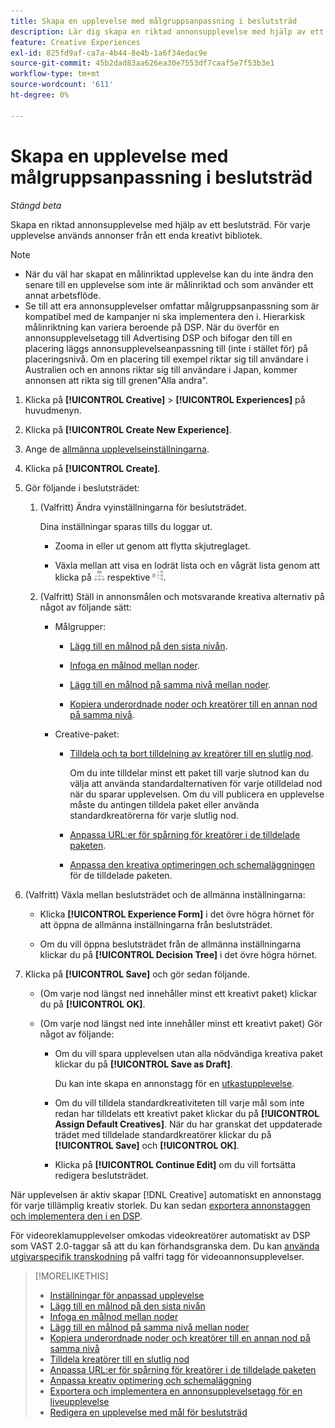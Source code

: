 ```yaml
---
title: Skapa en upplevelse med målgruppsanpassning i beslutsträd
description: Lär dig skapa en riktad annonsupplevelse med hjälp av ett beslutsträd.
feature: Creative Experiences
exl-id: 825fd9af-ca7a-4b44-8e4b-1a6f34edac9e
source-git-commit: 45b2dad83aa626ea30e7553df7caaf5e7f53b3e1
workflow-type: tm+mt
source-wordcount: '611'
ht-degree: 0%

---
```


# Skapa en upplevelse med målgruppsanpassning i beslutsträd

*Stängd beta*

Skapa en riktad annonsupplevelse med hjälp av ett beslutsträd. För varje upplevelse används annonser från ett enda kreativt bibliotek.

>[!NOTE]
>
>* När du väl har skapat en målinriktad upplevelse kan du inte ändra den senare till en upplevelse som inte är målinriktad och som använder ett annat arbetsflöde.
>* Se till att era annonsupplevelser omfattar målgruppsanpassning som är kompatibel med de kampanjer ni ska implementera den i. Hierarkisk målinriktning kan variera beroende på DSP. När du överför en annonsupplevelsetagg till Advertising DSP och bifogar den till en placering läggs annonsupplevelseanpassning till (inte i stället för) på placeringsnivå. Om en placering till exempel riktar sig till användare i Australien och en annons riktar sig till användare i Japan, kommer annonsen att rikta sig till grenen&quot;Alla andra&quot;.

1. Klicka på **[!UICONTROL Creative]** > **[!UICONTROL Experiences]** på huvudmenyn.

1. Klicka på **[!UICONTROL Create New Experience]**.

1. Ange de [allmänna upplevelseinställningarna](experience-settings-targeting.md).

1. Klicka på **[!UICONTROL Create]**.

1. Gör följande i beslutsträdet:

   1. (Valfritt) Ändra vyinställningarna för beslutsträdet.

      Dina inställningar sparas tills du loggar ut.

      * Zooma in eller ut genom att flytta skjutreglaget.

      * Växla mellan att visa en lodrät lista och en vågrät lista genom att klicka på ![Visa som lodrätt träd](/help/creative/assets/tree-vertical.png "Visa som lodrätt träd") respektive ![Visa som vågrätt träd](/help/creative/assets/tree-horizontal.png "Visa som vågrätt träd").

   1. (Valfritt) Ställ in annonsmålen och motsvarande kreativa alternativ på något av följande sätt:

      * Målgrupper:

         * [Lägg till en målnod på den sista nivån](experience-target-node-add-final.md).

         * [Infoga en målnod mellan noder](experience-target-node-add-inner.md).

         * [Lägg till en målnod på samma nivå mellan noder](experience-target-node-add-sibling.md).

         * [Kopiera underordnade noder och kreatörer till en annan nod på samma nivå](experience-target-node-copy.md).

      * Creative-paket:

         * [Tilldela och ta bort tilldelning av kreatörer till en slutlig nod](experience-assign-creative-bundles.md).

           Om du inte tilldelar minst ett paket till varje slutnod kan du välja att använda standardalternativen för varje otilldelad nod när du sparar upplevelsen. Om du vill publicera en upplevelse måste du antingen tilldela paket eller använda standardkreatörerna för varje slutlig nod.

         * [Anpassa URL:er för spårning för kreatörer i de tilldelade paketen](experience-tracking-urls-targeting.md).

         * [Anpassa den kreativa optimeringen och schemaläggningen](experience-optimization-scheduling-targeting.md) för de tilldelade paketen.

1. (Valfritt) Växla mellan beslutsträdet och de allmänna inställningarna:

   * Klicka **[!UICONTROL Experience Form]** i det övre högra hörnet för att öppna de allmänna inställningarna från beslutsträdet.

   * Om du vill öppna beslutsträdet från de allmänna inställningarna klickar du på **[!UICONTROL Decision Tree]** i det övre högra hörnet.

1. Klicka på **[!UICONTROL Save]** och gör sedan följande.

   * (Om varje nod längst ned innehåller minst ett kreativt paket) klickar du på **[!UICONTROL OK]**.

   * (Om varje nod längst ned inte innehåller minst ett kreativt paket) Gör något av följande:

      * Om du vill spara upplevelsen utan alla nödvändiga kreativa paket klickar du på **[!UICONTROL Save as Draft]**.

        Du kan inte skapa en annonstagg för en [utkastupplevelse](experience-about.md#experience-statuses).

      * Om du vill tilldela standardkreativiteten till varje mål som inte redan har tilldelats ett kreativt paket klickar du på **[!UICONTROL Assign Default Creatives]**. När du har granskat det uppdaterade trädet med tilldelade standardkreatörer klickar du på **[!UICONTROL Save]** och **[!UICONTROL OK]**.

      * Klicka på **[!UICONTROL Continue Edit]** om du vill fortsätta redigera beslutsträdet.

När upplevelsen är aktiv skapar [!DNL Creative] automatiskt en annonstagg för varje tillämplig kreativ storlek. Du kan sedan [exportera annonstaggen och implementera den i en DSP](/help/creative/experiences/experience-tag-export.md).

För videoreklamupplevelser omkodas videokreatörer automatiskt av DSP som VAST 2.0-taggar så att du kan förhandsgranska dem. Du kan [använda utgivarspecifik transkodning](experience-tag-video-transcoding.md) på valfri tagg för videoannonsupplevelser.

>[!MORELIKETHIS]
>
>* [Inställningar för anpassad upplevelse](experience-settings-targeting.md)
>* [Lägg till en målnod på den sista nivån](experience-target-node-add-final.md)
>* [Infoga en målnod mellan noder](experience-target-node-add-inner.md)
>* [Lägg till en målnod på samma nivå mellan noder](experience-target-node-add-sibling.md)
>* [Kopiera underordnade noder och kreatörer till en annan nod på samma nivå](experience-target-node-copy.md)
>* [Tilldela kreatörer till en slutlig nod](experience-assign-creative-bundles.md)
>* [Anpassa URL:er för spårning för kreatörer i de tilldelade paketen](experience-tracking-urls-targeting.md)
>* [Anpassa kreativ optimering och schemaläggning](experience-optimization-scheduling-targeting.md)
>* [Exportera och implementera en annonsupplevelsetagg för en liveupplevelse](/help/creative/experiences/experience-tag-export.md)
>* [Redigera en upplevelse med mål för beslutsträd](experience-edit-targeting.md)
